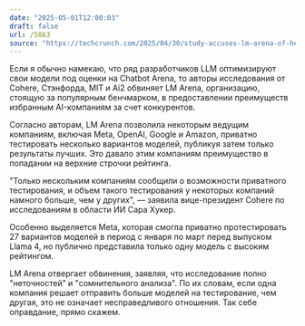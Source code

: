 ```yaml
---
date: "2025-05-01T12:00:03"
draft: false
url: /5863
source: "https://techcrunch.com/2025/04/30/study-accuses-lm-arena-of-helping-top-ai-labs-game-its-benchmark/"
---
```


Если я обычно намекаю, что ряд разработчиков LLM оптимизируют свои модели под оценки на Chatbot Arena, то авторы исследования от Cohere, Стэнфорда, MIT и Ai2 обвиняет LM Arena, организацию, стоящую за популярным бенчмарком, в предоставлении преимуществ избранным AI-компаниям за счет конкурентов.

Согласно авторам, LM Arena позволила некоторым ведущим компаниям, включая Meta, OpenAI, Google и Amazon, приватно тестировать несколько вариантов моделей, публикуя затем только результаты лучших. Это давало этим компаниям преимущество в попадании на верхние строчки рейтинга.

"Только нескольким компаниям сообщили о возможности приватного тестирования, и объем такого тестирования у некоторых компаний намного больше, чем у других", — заявила вице-президент Cohere по исследованиям в области ИИ Сара Хукер. 

Особенно выделяется Meta, которая смогла приватно протестировать 27 вариантов моделей в период с января по март перед выпуском Llama 4, но публично представила только одну модель с высоким рейтингом.

LM Arena отвергает обвинения, заявляя, что исследование полно "неточностей" и "сомнительного анализа". По их словам, если одна компания решает отправить больше моделей на тестирование, чем другая, это не означает несправедливого отношения. Так себе оправдание, прямо скажем.